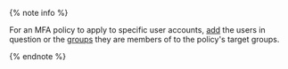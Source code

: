 {% note info %}

For an MFA policy to apply to specific user accounts, [add](../../organization/operations/mfa/add-users.md) the users in question or the [groups](../../organization/concepts/groups.md) they are members of to the policy's target groups.

{% endnote %}